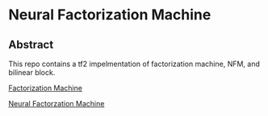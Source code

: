 # Neural Factorization Machine
## Abstract
This repo contains a tf2 impelmentation of factorization machine, NFM, and bilinear block.

[Factorization Machine](https://www.ismll.uni-hildesheim.de/pub/pdfs/Rendle2010FM.pdf)

[Neural Factorzation Machine](https://arxiv.org/pdf/1708.05027.pdf)

